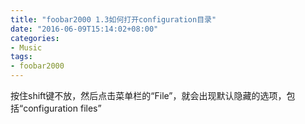 ```yaml
---
title: "foobar2000 1.3如何打开configuration目录"
date: "2016-06-09T15:14:02+08:00"
categories:
- Music
tags:
- foobar2000
---
```


按住shift键不放，然后点击菜单栏的“File”，就会出现默认隐藏的选项，包括“configuration files”